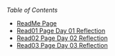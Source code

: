 
*Table of Contents*

- [ReadMe Page](/README.md)
- [Read01 Page Day 01 Reflection](/Read01.md)
- [Read02 Page Day 02 Reflection](/Read02.md)
- [Read03 Page Day 03 Reflection](/Read03.md)